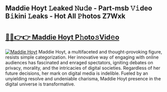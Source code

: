 ## Maddie Hoyt 𝙻eaked 𝙽u𝚍e - Part-msb 𝚅𝚒deo B𝚒kini 𝙻eaks - Hot All 𝙿hotos Z7Wxk

# <h2><a href="http://ld3xsyp.urlbe.top/?page=Maddie+Hoyt">🔗🔗👉👉 Maddie Hoyt P𝚑oto𝚜Vid𝚎o</a></h2>

[![Maddie Hoyt](https://i.imgur.com/eBuTRDB.gif)](http://ld3xsyp.urlbe.top/?page=Maddie+Hoyt)
Maddie Hoyt, a multifaceted and thought-provoking figure, resists simple categorization. Her innovative way of engaging with online audiences has fascinated and enraged spectators, igniting debates on privacy, morality, and the intricacies of digital societies. Regardless of her future decisions, her mark on digital media is indelible. Fueled by an unyielding resolve and undeniable charisma, Maddie Hoyt presence in the digital universe is transformative.
